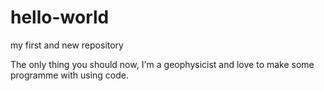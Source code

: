 # hello-world

my first and new repository

The only thing you should now, I'm a geophysicist and love to make some programme with using code.
